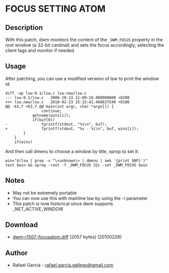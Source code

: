 # FOCUS SETTING ATOM

## Description

With this patch, dwm monitors the content of the `_DWM_FOCUS` property in the 
root window (a 32-bit cardinal) and sets the focus accordingly, selecting the 
client tags and monitor if needed.

## Usage

After patching, you can use a modified verwion of lsw to print the window id:

	diff -up lsw-0.1/lsw.c lsw.new/lsw.c
	--- lsw-0.1/lsw.c	2006-10-13 11:09:18.000000000 +0200
	+++ lsw.new/lsw.c	2010-02-23 15:15:41.468637549 +0100
	@@ -63,7 +63,7 @@ main(int argc, char *argv[]) {
					continue;
				getname(wins[i]);
				if(buf[0])
	-				fprintf(stdout, "%s\n", buf);
	+				fprintf(stdout, "%s - %i\n", buf, wins[i]);
			}
		}
		if(wins)

And then call dmenu to choose a window by title, xprop to set it:

	win="$(lsw | grep -v ^\<unknown\> | dmenu | awk '{print $NF}')"
	test $win && xprop -root -f _DWM_FOCUS 32c -set _DWM_FOCUS $win

## Notes

* May not be extremely portable
* You can now use this with mainline lsw by using the -l parameter
* This patch is now historical since dwm supports _NET_ACTIVE_WINDOW

## Download

* [dwm-r1507-focusatom.diff](dwm-r1507-focusatom.diff) (2057 bytes) (20100226)

## Author

* Rafael Garcia - <rafael.garcia.gallego@gmail.com>

